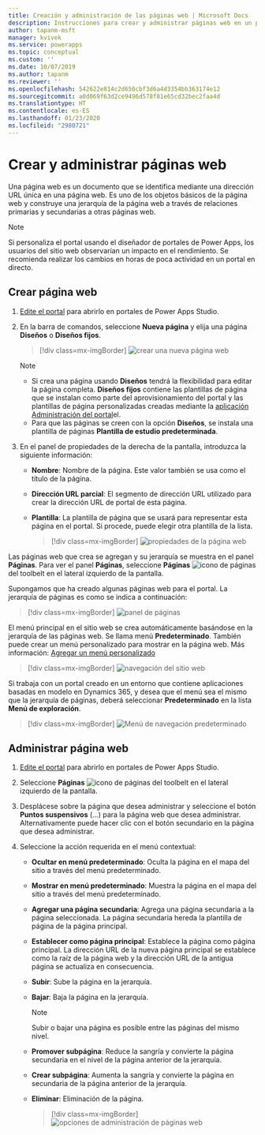 ```yaml
---
title: Creación y administración de las páginas web | Microsoft Docs
description: Instrucciones para crear y administrar páginas web en un portal.
author: tapanm-msft
manager: kvivek
ms.service: powerapps
ms.topic: conceptual
ms.custom: ''
ms.date: 10/07/2019
ms.author: tapanm
ms.reviewer: ''
ms.openlocfilehash: 542622e814c2d650cbf3d6a4d3354bb363174e12
ms.sourcegitcommit: a0d069f63d2ce9496d578f81e65cd32bec2faa4d
ms.translationtype: HT
ms.contentlocale: es-ES
ms.lasthandoff: 01/23/2020
ms.locfileid: "2980721"
---
```

# <a name="create-and-manage-webpages"></a>Crear y administrar páginas web

Una página web es un documento que se identifica mediante una dirección URL única en una página web. Es uno de los objetos básicos de la página web y construye una jerarquía de la página web a través de relaciones primarias y secundarias a otras páginas web.

> [!NOTE]
> Si personaliza el portal usando el diseñador de portales de Power Apps, los usuarios del sitio web observarían un impacto en el rendimiento. Se recomienda realizar los cambios en horas de poca actividad en un portal en directo.

## <a name="create-webpage"></a>Crear página web

1.  [Edite el portal](manage-existing-portals.md#edit) para abrirlo en portales de Power Apps Studio.  

2.  En la barra de comandos, seleccione **Nueva página** y elija una página **Diseños** o **Diseños fijos**.

    > [!div class=mx-imgBorder]
    > ![crear una nueva página web](media/create-webpage.png "Crear una nueva página web")

    > [!NOTE]
    > - Si crea una página usando **Diseños** tendrá la flexibilidad para editar la página completa. **Diseños fijos** contiene las plantillas de página que se instalan como parte del aprovisionamiento del portal y las plantillas de página personalizadas creadas mediante la [aplicación Administración del portal](configure/configure-portal.md)el.
    > - Para que las páginas se creen con la opción **Diseños**, se instala una plantilla de páginas **Plantilla de estudio predeterminada**.

3.  En el panel de propiedades de la derecha de la pantalla, introduzca la siguiente información:

    - **Nombre**: Nombre de la página. Este valor también se usa como el título de la página.

    - **Dirección URL parcial**: El segmento de dirección URL utilizado para crear la dirección URL de portal de esta página.

    - **Plantilla**: La plantilla de página que se usará para representar esta página en el portal. Si procede, puede elegir otra plantilla de la lista.

        > [!div class=mx-imgBorder]
        > ![propiedades de la página web](media/webpage-props.png "Propiedades de página web")

Las páginas web que crea se agregan y su jerarquía se muestra en el panel **Páginas**. Para ver el panel **Páginas**, seleccione **Páginas** ![icono de páginas](media/pages-icon.png "Icono Páginas") del toolbelt en el lateral izquierdo de la pantalla.  

Supongamos que ha creado algunas páginas web para el portal. La jerarquía de páginas es como se indica a continuación:

> [!div class=mx-imgBorder]
> ![panel de páginas](media/pages-pane.png "Panel de páginas")  

El menú principal en el sitio web se crea automáticamente basándose en la jerarquía de las páginas web. Se llama menú **Predeterminado**. También puede crear un menú personalizado para mostrar en la página web. Más información: [Agregar un menú personalizado](compose-page.md#add-a-custom-menu)

> [!div class=mx-imgBorder]
> ![navegación del sitio web](media/website-navigation.png "Navegación del sitio web")

Si trabaja con un portal creado en un entorno que contiene aplicaciones basadas en modelo en Dynamics 365, y desea que el menú sea el mismo que la jerarquía de páginas, deberá seleccionar **Predeterminado** en la lista **Menú de exploración**.

> [!div class=mx-imgBorder]
> ![Menú de navegación predeterminado](media/navigation-menu-default.png "Menú de navegación predeterminado")

## <a name="manage-webpage"></a>Administrar página web

1.  [Edite el portal](manage-existing-portals.md#edit) para abrirlo en portales de Power Apps Studio.  

2.  Seleccione **Páginas** ![icono de páginas](media/pages-icon.png "Icono Páginas") del toolbelt en el lateral izquierdo de la pantalla.  

3.  Desplácese sobre la página que desea administrar y seleccione el botón **Puntos suspensivos** (…) para la página web que desea administrar. Alternativamente puede hacer clic con el botón secundario en la página que desea administrar.

4.  Seleccione la acción requerida en el menú contextual:

    - **Ocultar en menú predeterminado**: Oculta la página en el mapa del sitio a través del menú predeterminado.

    - **Mostrar en menú predeterminado**: Muestra la página en el mapa del sitio a través del menú predeterminado.

    - **Agregar una página secundaria**: Agrega una página secundaria a la página seleccionada. La página secundaria hereda la plantilla de página de la página principal.

    - **Establecer como página principal**: Establece la página como página principal. La dirección URL de la nueva página principal se establece como la raíz de la página web y la dirección URL de la antigua página se actualiza en consecuencia.

    - **Subir**: Sube la página en la jerarquía.

    - **Bajar**: Baja la página en la jerarquía.

        > [!NOTE]
        > Subir o bajar una página es posible entre las páginas del mismo nivel.

    - **Promover subpágina**: Reduce la sangría y convierte la página secundaria en el nivel de la página anterior de la jerarquía.

    - **Crear subpágina**: Aumenta la sangría y convierte la página en secundaria de la página anterior de la jerarquía.

    - **Eliminar**: Eliminación de la página.

        > [!div class=mx-imgBorder]
        > ![opciones de administración de páginas web](media/webpage-manage-options.png "Opciones de administración de páginas web")  





